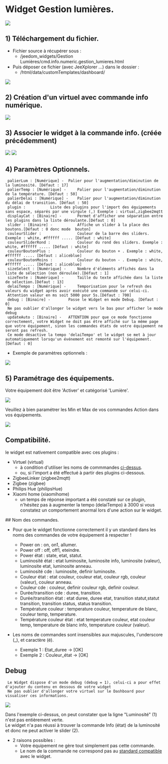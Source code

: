 # Widget Gestion lumières.

![](doc/images/capture1.png)

## 1) Téléchargement du fichier.
- Fichier source à récupérer sous :
  - /jeedom_widgets/Gestion Lumières/cmd.info.numeric.gestion_lumieres.html
- Puis déposer ce fichier (avec JeeXplorer ...) dans le dossier :
  - /html/data/customTemplates/dashboard/
 
 ![](doc/images/installation_virtuel6.png)

## 2) Création d'un virtuel avec commande info numérique.

![](doc/images/installation_virtuel.png)

## 3) Associer le widget à la commande info. (créée précédemment)

![](doc/images/installation_virtuel2.png)
![](doc/images/installation_virtuel3.png)

## 4) Paramètres Optionnels.

     palierLum : [Numérique] - 	Palier pour l'augmentation/diminution de la luminosité. [Défaut : 17]
     palierTemp : [Numérique] - 	Palier pour l'augmentation/diminution de la température. [Défaut : 50]
     palierDelai : [Numérique] - 	Palier pour l'augmentation/diminution du délai de transition. [Défaut : 50]
	 plugin :			Liste des plugins pour l'import des équipements sans espace, séparés par une virgule (,) Exemple : virtual,zigbee2mqtt
     displayCat : [Binaire] -   	Permet d'afficher une séparation entre les plugins dans la liste déroulante.[Défaut : 0]
     slider : [Binaire] -       	Affiche un slider à la place des boutons.[Défaut : 0 donc mode  bouton]
     couleurSlider :            	Couleur de la barre des sliders. Exemple : white, #ffffff ..... [Défaut : white]
     couleurSliderRond :        	Couleur du rond des sliders. Exemple : white, #ffffff ..... [Défaut : white]
     couleurBoutonPlus :        	Couleur du bouton + . Exemple : white, #ffffff ..... [Défaut : aliceblue]
     couleurBoutonMoins :       	Couleur du bouton - . Exemple : white, #ffffff ..... [Défaut : aliceblue]
	 sizeSelect : [Numérique] -     Nombre d'éléments affichés dans la liste de sélection (non déroulée).[Défaut : 1]
	 sizeTexte : [Numérique] -      Taille du texte affichée dans la liste de sélection.[Défaut : 13]
     delaiTempo : [Numérique] - 	Temporisation pour le refresh des valeurs du widget après avoir exécuté une commande sur celui-ci.
	 Attention valeur en ms soit 5000 pour 5s.[Défaut : 700]
     debug : [Binaire] - 		Passe le Widget en mode Debug. [Défaut : 0]
	 Ne pas oublier d'allonger le widget vers le bas pour afficher le mode debug
	 updateAuto : [Binaire] - 	ATTENTION pour que ce mode fonctionne correctement, votre Widget ne doit pas être affiché sur la même page que votre équipement, sinon les commandes états de votre équipement ne seront pas refresh.
	 Ce mode désactive la tempo 'delaiTempo' et le widget se met à jour automatiquement lorsqu'un événement est remonté sur l'équipement. [Défaut : 0]
	 
- Exemple de paramètres optionnels :

![](doc/images/installation_virtuel10.png)

## 5) Paramétrage des équipements.
Votre équipement doit être 'Activer' et catégorisé 'Lumière'.

![](doc/images/installation_virtuel9.png)

Veuillez à bien paramétrer les Min et Max de vos commandes Action dans vos équipements.

![](doc/images/installation_virtuel5.png)

 
## Compatibilité.
le widget est nativement compatible avec ces plugins :

- Virtuel (virtual)
  - à condition d'utiliser les noms de commmandes [ci-dessus](#nomcommande).
  - ou, si l'import a été effectué à partir des plugins ci-dessous.
- ZigbeeLinker (zigbee2mqtt)
- Zigbee (zigbee)
- Philips Hue (philipsHue)
- Xiaomi home (xiaomihome)
  - un temps de réponse important a été constaté sur ce plugin, n'hésitez pas à augmenter la tempo (delaiTempo) à 3000 si vous constatez un comportement anormal lors d'une action sur le widget.

<div id='nomcommande'/>
## Nom des commandes.

- Pour que le widget fonctionne correctement il y un standard dans les noms des commandes de votre équipement à respecter !

  - Power on : on, on1, allumer.
  - Power off : off, off1, eteindre.
  - Power état : state, etat, statut.
  - Luminosité état : etat luminosite, luminosite info, luminosite (valeur), luminosite etat, luminosite anneau.
  - Luminosité cde : luminosite, definir luminosite.
  - Couleur état : etat couleur, couleur etat, couleur rgb, couleur (valeur), couleur anneau.
  - Couleur cde : couleur, definir couleur rgb, definir couleur.
  - Durée/transition cde : duree, transition.
  - Durée/transition état : etat duree, duree etat, transition statut,statut transition, transition status, status transition.
  - Température couleur : temperature couleur, temperature de blanc, couleur temp, temperature.
  - Température couleur état : etat temperature couleur, etat couleur temp, temperature de blanc info, temperature couleur (valeur).

- Les noms de commandes sont insensibles aux majuscules, l'underscore (_), et caractère (é).
  - Exemple 1 : Etat_duree -> [OK]
  - Exemple 2 : Couleur_état ->  [OK]
  
## Debug

     Le Widget dispose d'un mode debug (debug = 1), celui-ci a pour effet d'ajouter du contenu en dessous de votre widget
	 Ne pas oublier d'allonger votre virtuel sur le Dashboard pour visualiser ces informations.
	 
![](doc/images/installation_virtuel7.png)

Dans l'exemple ci-dessus, on peut constater que la ligne "Luminosité" (1) n'est pas entièrement verte.  
Le widget n'a pas réussi à trouver la commande Info (état) de la luminosité et donc ne peut activer le slider (2).
- 2 raisons possibles :
  - Votre équipement ne gère tout simplement pas cette commande.
  - Le nom de la commande ne correspond pas au [standard compatible](#nomcommande) avec le widget.

